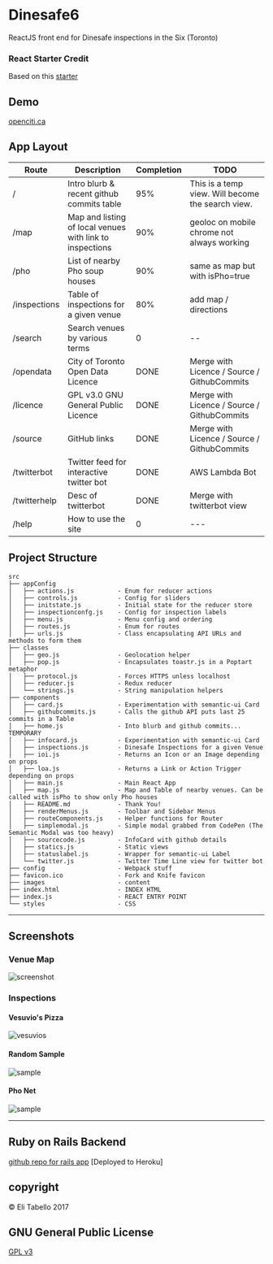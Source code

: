 # Dinesafe6

ReactJS front end for Dinesafe inspections in the Six (Toronto)

### React Starter Credit

Based on this [starter](https://github.com/react-webpack-generators/react-webpack-template)


## Demo

[openciti.ca](https://openciti.ca)

## App Layout

Route | Description | Completion | TODO
--- | --- | --- | ---
/ | Intro blurb & recent github commits table | 95% | This is a temp view. Will become the search view.
/map | Map and listing of local venues with link to inspections | 90% | geoloc on mobile chrome not always working
/pho | List of nearby Pho soup houses | 90% | same as map but with isPho=true
/inspections | Table of inspections for a given venue | 80% | add map / directions
/search | Search venues by various terms | 0 | --
/opendata | City of Toronto Open Data Licence | DONE | Merge with Licence / Source / GithubCommits
/licence | GPL v3.0 GNU General Public Licence | DONE | Merge with Licence / Source / GithubCommits
/source | GitHub links | DONE | Merge with Licence / Source / GithubCommits
/twitterbot | Twitter feed for interactive twitter bot | DONE | AWS Lambda Bot
/twitterhelp | Desc of twitterbot | DONE | Merge with twitterbot view
/help | How to use the site | 0 | ---

## Project Structure

<!-- language: lang-none -->

    src
    ├── appConfig
    │   ├── actions.js            - Enum for reducer actions
    │   ├── controls.js           - Config for sliders
    │   ├── initstate.js          - Initial state for the reducer store
    │   ├── inspectionconfg.js    - Config for inspection labels
    │   ├── menu.js               - Menu config and ordering
    │   ├── routes.js             - Enum for routes
    │   ├── urls.js               - Class encapsulating API URLs and methods to form them
    ├── classes
    │   ├── geo.js                - Geolocation helper
    │   ├── pop.js                - Encapsulates toastr.js in a Poptart metaphor
    │   ├── protocol.js           - Forces HTTPS unless localhost
    │   ├── reducer.js            - Redux reducer
    │   └── strings.js            - String manipulation helpers
    ├── components
    │   ├── card.js               - Experimentation with semantic-ui Card
    │   ├── githubcommits.js      - Calls the github API puts last 25 commits in a Table
    │   ├── home.js               - Into blurb and github commits... TEMPORARY
    │   ├── infocard.js           - Experimentation with semantic-ui Card
    │   ├── inspections.js        - Dinesafe Inspections for a given Venue
    │   ├── ioi.js                - Returns an Icon or an Image depending on props
    │   ├── loa.js                - Returns a Link or Action Trigger depending on props
    │   ├── main.js               - Main React App
    │   ├── map.js                - Map and Table of nearby venues. Can be called with isPho to show only Pho houses
    │   ├── README.md             - Thank You!
    │   ├── renderMenus.js        - Toolbar and Sidebar Menus
    │   ├── routeComponents.js    - Helper functions for Router
    │   ├── simplemodal.js        - Simple modal grabbed from CodePen (The Semantic Modal was too heavy)
    │   ├── sourcecode.js         - InfoCard with github details
    │   ├── statics.js            - Static views
    │   ├── statuslabel.js        - Wrapper for semantic-ui Label
    │   └── twitter.js            - Twitter Time Line view for twitter bot
    ├── config                    - Webpack stuff
    ├── favicon.ico               - Fork and Knife favicon
    ├── images                    - content
    ├── index.html                - INDEX HTML
    ├── index.js                  - REACT ENTRY POINT
    └── styles                    - CSS

-----

## Screenshots

### Venue Map

![screenshot](https://raw.githubusercontent.com/openciti/dinesafe6/master/src/images/screenshots/map.png)


### Inspections

#### Vesuvio's Pizza
![vesuvios](https://raw.githubusercontent.com/openciti/dinesafe6/master/src/images/screenshots/vesuvio.png)

#### Random Sample
![sample](https://raw.githubusercontent.com/openciti/dinesafe6/master/src/images/screenshots/sample.png)

#### Pho Net
![sample](https://raw.githubusercontent.com/openciti/dinesafe6/master/src/images/screenshots/pho.png)

-----

## Ruby on Rails Backend

[github repo for rails app](https://github.com/openciti/dinesafeheroku) [Deployed to Heroku]


## copyright

&copy; Eli Tabello 2017

## GNU General Public License

[GPL v3](https://www.gnu.org/licenses/gpl-3.0.txt)
